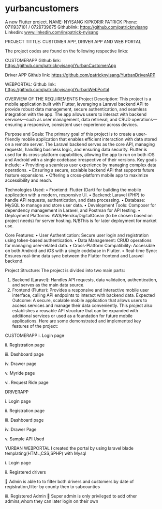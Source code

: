 # yurbancustomers

A new Flutter project.
NAME: NYISANG KIPKORIR PATRICK
Phone: 0711937101 / 0729739675
Githublink: https://github.com/patricknyisang
Linkedin: www.linkedin.com/in/patrick-nyisang



PROJECT TITTLE: CUSTOMER APP, DRIVER APP AND WEB PORTAL

The project codes are found on the following respective links:

CUSTOMERAPP
Github link: https://github.com/patricknyisang/YurbanCustomerApp


Driver APP
Github link: https://github.com/patricknyisang/YurbanDriverAPP


WEBPORTAL:
Github link: https://github.com/patricknyisang/YurbanWebPortal


OVERVIEW OF THE REQUIREMENTS
Project Description:
This project is a mobile application built with Flutter, leveraging a Laravel backend API to provide robust data management, secure authentication, and seamless integration with the app. The app allows users to interact with backend services—such as user management, data retrieval, and CRUD operations—ensuring a responsive, consistent user experience across devices.


Purpose and Goals:
The primary goal of this project is to create a user-friendly mobile application that enables efficient interaction with data stored on a remote server. The Laravel backend serves as the core API, managing requests, handling business logic, and ensuring data security. Flutter is used for its cross-platform capabilities, allowing the app to run on both iOS and Android with a single codebase irrespective of their versions. Key goals include:
•	Providing a seamless user experience by managing complex data operations.
•	Ensuring a secure, scalable backend API that supports future feature expansions.
•	Offering a cross-platform mobile app to maximize accessibility and reach.


Technologies Used:
•	Frontend: Flutter (Dart) for building the mobile application with a modern, responsive UI.
•	Backend: Laravel (PHP) to handle API requests, authentication, and data processing.
•	Database: MySQL to manage and store user data.
•	Development Tools: Composer for dependency management in Laravel, and Postman for API testing.
•	Deployment Platforms: AWS/Heroku/DigitalOcean (to be chosen based on project needs) for server hosting. N/BThis is for later deployment for market use.





Core Features:
•	User Authentication: Secure user login and registration using token-based authentication.
•	Data Management: CRUD operations for managing user-related data.
•	Cross-Platform Compatibility: Accessible on both Android and iOS with a single codebase in Flutter.
•	Real-time Sync: Ensures real-time data sync between the Flutter frontend and Laravel backend.




Project Structure:
The project is divided into two main parts:
1.	Backend (Laravel): Handles API requests, data validation, authentication, and serves as the main data source.
2.	Frontend (Flutter): Provides a responsive and interactive mobile user interface, calling API endpoints to interact with backend data.
Expected Outcome:
A secure, scalable mobile application that allows users to access services and manage their data conveniently. This project also establishes a reusable API structure that can be expanded with additional services or used as a foundation for future mobile applications.
Here are some demonstrated and implemented key features of the project:




 CUSTOMERAPP
i.	Login page
 

ii.	Registration page
 









iii.	Dashboard page
 
iv.	Drawer page
 

 
v.	Myride page 
 
vi.	Request Ride page
 

 



DRIVERAPP

i.	Login page
 

ii.	Registration page

 









iii.	Dashboard page
 
iv.	Drawer Page
 
v.	Sample API Used

YURBAN WEBPORTAL
I created the portal by using laravel blade templating(HTML,CSS,SPHP) with  Mysql

i.	Login page
 

ii.	Registered drivers

	Admin is able to to filter both drivers and customers by date of registration,filter by county then to subcounties
 








iii.	Registered Admin
	Super admin is only privileged to add other admins,whom they can later login on their own
